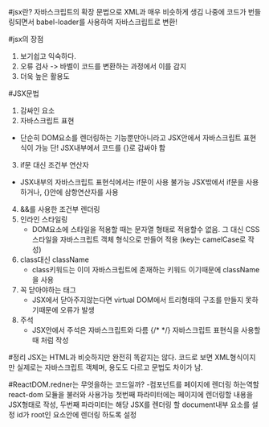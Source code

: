 #jsx란?
자바스크립트의 확장 문법으로 XML과 매우 비슷하게 생김
나중에 코드가 번들링되면서 babel-loader를 사용하여 자바스크립트로 변환!

#jsx의 장점
1. 보기쉽고 익숙하다.
2. 오류 검사 -> 바벨이 코드를 변환하는 과정에서 이를 감지
3. 더욱 높은 활용도 

#JSX문법
1. 감싸인 요소
2. 자바스크립트 표현
  - 단순히 DOM요소를 렌더링하는 기능뿐만아니라고 JSX안에서 자바스크립트 표현식이 가능
    단! JSX내부에서 코드를 {}로 감싸야 함
3. if문 대신 조건부 연산자
  - JSX내부의 자바스크립트 표현식에서는 if문이 사용 불가능 JSX밖에서 if문을 사용하거나, {}안에 삼항연산자를 사용
4. &&를 사용한 조건부 렌더링
5. 인라인 스타일링
    - DOM요소에 스타일을 적용할 때는 문자열 형태로 적용할수 없음. 그 대신 CSS스타일을 자바스크립트 객체 형식으로 만들어 적용
      (key는 camelCase로 작성)
6. class대신 className
    - class키워드는 이미 자바스크립트에 존재하는 키워드 이기때문에 className을 사용
7. 꼭 닫아야하는 태그
    - JSX에서 닫아주지않는다면 virtual DOM에서 트리형태의 구조를 만들지 못하기때문에 오류가 발생
8. 주석
    - JSX안에서 주석은 자바스크립트와 다름 {/* */} 자바스크립트 표현식을 사용할때 처럼 작성

#정리
JSX는 HTML과 비슷하지만 완전히 똑같지는 않다.
코드로 보면 XML형식이지만 실제로는 자바스크립트 객체며, 용도도 다르고 문법도 차이가 남.


#ReactDOM.redner는 무엇을하는 코드일까?
-컴포넌트를 페이지에 렌더링 하는역할 react-dom 모듈을 불러와 사용가능
첫번째 파라미터에는 페이지에 렌더링할 내용을 JSX형태로 작성, 두번째 파라미터는 해당 JSX를 렌더링 할 document내부 요소를 설정
id가 root인 요소안에 렌더링 하도록 설정

